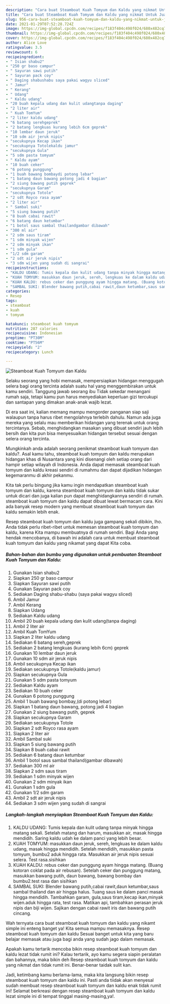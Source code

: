 ```yaml
---
description: "Cara buat Steamboat Kuah Tomyum dan Kaldu yang nikmat Untuk Jualan"
title: "Cara buat Steamboat Kuah Tomyum dan Kaldu yang nikmat Untuk Jualan"
slug: 956-cara-buat-steamboat-kuah-tomyum-dan-kaldu-yang-nikmat-untuk-jualan
date: 2021-01-29T07:52:28.724Z
image: https://img-global.cpcdn.com/recipes/f183f404c498f024/680x482cq70/steamboat-kuah-tomyum-dan-kaldu-foto-resep-utama.jpg
thumbnail: https://img-global.cpcdn.com/recipes/f183f404c498f024/680x482cq70/steamboat-kuah-tomyum-dan-kaldu-foto-resep-utama.jpg
cover: https://img-global.cpcdn.com/recipes/f183f404c498f024/680x482cq70/steamboat-kuah-tomyum-dan-kaldu-foto-resep-utama.jpg
author: Alice Love
ratingvalue: 3.5
reviewcount: 6
recipeingredient:
- " Isian shabu2"
- "250 gr baso campur"
- " Sayuran sawi putih"
- " Sayuran pack coy"
- " Daging shabushabu saya pakai wagyu sliced"
- " Jamur"
- " Kerang"
- " Udang"
- " Kaldu udang"
- "20 buah kepala udang dan kulit udangtanpa daging"
- "2 liter air"
- " Kuah TomYum"
- "2 liter kaldu udang"
- "6 batang serehgeprek"
- "2 batang lengkuas kurang lebih 6cm geprek"
- "10 lembar daun jeruk"
- "10 sdm air jeruk nipis"
- "secukupnya Kecap ikan"
- "secukupnya Totolekaldu jamur"
- "secukupnya Gula"
- "5 sdm pasta tomyum"
- " Kaldu ayam"
- "10 buah ceker"
- "6 potong punggung"
- "1 buah bawang bombaydi potong lebar"
- "1 batang daun bawang potong jadi 4 bagian"
- "2 siung bawang putih geprek"
- "secukupnya Garam"
- "secukupnya Totole"
- "2 sdt Royco rasa ayam"
- "2 liter air"
- " Sambal suki"
- "5 siung bawang putih"
- "8 buah cabai rawit"
- "6 batang daun ketumbar"
- "1 botol saus sambal thailandgambar dibawah"
- "300 ml air"
- "2 sdm saus tiram"
- "1 sdm minyak wijen"
- "2 sdm minyak ikan"
- "1 sdm gula"
- "1/2 sdm garam"
- "2 sdt air jeruk nipis"
- "3 sdm wijen yang sudah di sangrai"
recipeinstructions:
- "KALDU UDANG: Tumis kepala dan kulit udang tanpa minyak hingga matang sekali. Setelah matang dan harum, masukkan air, masak hingga mendidih. Saring kaldu udah ke dalam panci yang lebih besar."
- "KUAH TOMYUM: masukkan daun jeruk, sereh, lengkuas ke dalam kaldu udang, masak hingga mendidih. Setelah mendidih, masukkan pasta tomyum, bumbu2 aduk hingga rata. Masukkan air jeruk nipis sesuai selera. Test rasa.sisihkan"
- "KUAH KALDU: rebus ceker dan punggung ayam hingga matang. (Buang kotoran coklat pada air rebusan). Setelah ceker dan punggung matang, masukkan bawang putih, daun bawang, bawang bombay dan bumbu2.test rasa dan sisihkan"
- "SAMBAL SUKI: Blender bawang putih,cabai rawit,daun ketumbar,saus sambal thailand dan air hingga halus. Tuang saus ke dalam panci masak hingga mendidih. Tambahkan garam, gula,saus tiram,kecap ikan,minyak wijen.aduk hingga rata, test rasa. Matikan api, tambahkan perasan jeruk nipis dan biji wijen. Sajikan dengan cabai rawit iris dan bawang putih cincang."
categories:
- Resep
tags:
- steamboat
- kuah
- tomyum

katakunci: steamboat kuah tomyum 
nutrition: 287 calories
recipecuisine: Indonesian
preptime: "PT30M"
cooktime: "PT56M"
recipeyield: "2"
recipecategory: Lunch

---
```



![Steamboat Kuah Tomyum dan Kaldu](https://img-global.cpcdn.com/recipes/f183f404c498f024/680x482cq70/steamboat-kuah-tomyum-dan-kaldu-foto-resep-utama.jpg)

Selaku seorang yang hobi memasak, mempersiapkan hidangan menggugah selera bagi orang tercinta adalah suatu hal yang menggembirakan untuk kamu sendiri. Tanggung jawab seorang ibu Tidak sekedar menangani rumah saja, tetapi kamu pun harus menyediakan keperluan gizi tercukupi dan santapan yang dimakan anak-anak wajib lezat.

Di era  saat ini, kalian memang mampu mengorder panganan siap saji walaupun tanpa harus ribet mengolahnya terlebih dahulu. Namun ada juga mereka yang selalu mau memberikan hidangan yang terenak untuk orang tercintanya. Sebab, menghidangkan masakan yang dibuat sendiri jauh lebih bersih dan kita pun bisa menyesuaikan hidangan tersebut sesuai dengan selera orang tercinta. 



Mungkinkah anda adalah seorang penikmat steamboat kuah tomyum dan kaldu?. Asal kamu tahu, steamboat kuah tomyum dan kaldu merupakan hidangan khas di Nusantara yang kini disenangi oleh setiap orang dari hampir setiap wilayah di Indonesia. Anda dapat memasak steamboat kuah tomyum dan kaldu kreasi sendiri di rumahmu dan dapat dijadikan hidangan kegemaranmu di akhir pekanmu.

Kita tak perlu bingung jika kamu ingin mendapatkan steamboat kuah tomyum dan kaldu, karena steamboat kuah tomyum dan kaldu tidak sukar untuk dicari dan juga kalian pun dapat menghidangkannya sendiri di rumah. steamboat kuah tomyum dan kaldu dapat dibuat lewat bermacam cara. Kini ada banyak resep modern yang membuat steamboat kuah tomyum dan kaldu semakin lebih enak.

Resep steamboat kuah tomyum dan kaldu juga gampang sekali dibikin, lho. Anda tidak perlu ribet-ribet untuk memesan steamboat kuah tomyum dan kaldu, karena Kita mampu membuatnya di rumah sendiri. Bagi Anda yang hendak mencobanya, di bawah ini adalah cara untuk membuat steamboat kuah tomyum dan kaldu yang nikamat yang dapat Kita coba.

<!--inarticleads1-->

##### Bahan-bahan dan bumbu yang digunakan untuk pembuatan Steamboat Kuah Tomyum dan Kaldu:

1. Gunakan  Isian shabu2
1. Siapkan 250 gr baso campur
1. Siapkan  Sayuran sawi putih
1. Gunakan  Sayuran pack coy
1. Sediakan  Daging shabu-shabu (saya pakai wagyu sliced)
1. Ambil  Jamur
1. Ambil  Kerang
1. Siapkan  Udang
1. Sediakan  Kaldu udang
1. Ambil 20 buah kepala udang dan kulit udang(tanpa daging)
1. Ambil 2 liter air
1. Ambil  Kuah TomYum
1. Siapkan 2 liter kaldu udang
1. Sediakan 6 batang sereh,geprek
1. Sediakan 2 batang lengkuas (kurang lebih 6cm) geprek
1. Gunakan 10 lembar daun jeruk
1. Gunakan 10 sdm air jeruk nipis
1. Ambil secukupnya Kecap ikan
1. Sediakan secukupnya Totole(kaldu jamur)
1. Siapkan secukupnya Gula
1. Gunakan 5 sdm pasta tomyum
1. Sediakan  Kaldu ayam
1. Sediakan 10 buah ceker
1. Gunakan 6 potong punggung
1. Ambil 1 buah bawang bombay,(di potong lebar)
1. Siapkan 1 batang daun bawang, potong jadi 4 bagian
1. Gunakan 2 siung bawang putih, geprek
1. Siapkan secukupnya Garam
1. Sediakan secukupnya Totole
1. Siapkan 2 sdt Royco rasa ayam
1. Siapkan 2 liter air
1. Ambil  Sambal suki
1. Siapkan 5 siung bawang putih
1. Siapkan 8 buah cabai rawit
1. Sediakan 6 batang daun ketumbar
1. Ambil 1 botol saus sambal thailand(gambar dibawah)
1. Sediakan 300 ml air
1. Siapkan 2 sdm saus tiram
1. Sediakan 1 sdm minyak wijen
1. Gunakan 2 sdm minyak ikan
1. Gunakan 1 sdm gula
1. Gunakan 1/2 sdm garam
1. Ambil 2 sdt air jeruk nipis
1. Sediakan 3 sdm wijen yang sudah di sangrai




<!--inarticleads2-->

##### Langkah-langkah menyiapkan Steamboat Kuah Tomyum dan Kaldu:

1. KALDU UDANG: Tumis kepala dan kulit udang tanpa minyak hingga matang sekali. Setelah matang dan harum, masukkan air, masak hingga mendidih. Saring kaldu udah ke dalam panci yang lebih besar.
1. KUAH TOMYUM: masukkan daun jeruk, sereh, lengkuas ke dalam kaldu udang, masak hingga mendidih. Setelah mendidih, masukkan pasta tomyum, bumbu2 aduk hingga rata. Masukkan air jeruk nipis sesuai selera. Test rasa.sisihkan
1. KUAH KALDU: rebus ceker dan punggung ayam hingga matang. (Buang kotoran coklat pada air rebusan). Setelah ceker dan punggung matang, masukkan bawang putih, daun bawang, bawang bombay dan bumbu2.test rasa dan sisihkan
1. SAMBAL SUKI: Blender bawang putih,cabai rawit,daun ketumbar,saus sambal thailand dan air hingga halus. Tuang saus ke dalam panci masak hingga mendidih. Tambahkan garam, gula,saus tiram,kecap ikan,minyak wijen.aduk hingga rata, test rasa. Matikan api, tambahkan perasan jeruk nipis dan biji wijen. Sajikan dengan cabai rawit iris dan bawang putih cincang.




Wah ternyata cara buat steamboat kuah tomyum dan kaldu yang nikamt simple ini enteng banget ya! Kita semua mampu memasaknya. Resep steamboat kuah tomyum dan kaldu Sesuai banget untuk kita yang baru belajar memasak atau juga bagi anda yang sudah jago dalam memasak.

Apakah kamu tertarik mencoba bikin resep steamboat kuah tomyum dan kaldu lezat tidak rumit ini? Kalau tertarik, ayo kamu segera siapin peralatan dan bahannya, maka bikin deh Resep steamboat kuah tomyum dan kaldu yang nikmat dan tidak rumit ini. Benar-benar taidak sulit kan. 

Jadi, ketimbang kamu berlama-lama, maka kita langsung bikin resep steamboat kuah tomyum dan kaldu ini. Pasti anda tiidak akan menyesal sudah membuat resep steamboat kuah tomyum dan kaldu enak tidak rumit ini! Selamat berkreasi dengan resep steamboat kuah tomyum dan kaldu lezat simple ini di tempat tinggal masing-masing,ya!.

